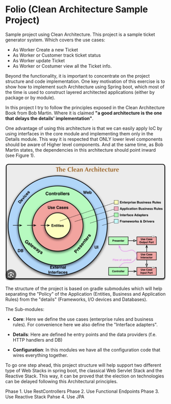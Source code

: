 # Folio (Clean Architecture Sample Project)
Sample project using Clean Architecture. This project is a sample ticket generator system. Which covers the use cases: 

 - As Worker Create a new Ticket
 - As Worker or Customer track ticket status
 - As Worker update Ticket
 - As Worker or Costumer view all the Ticket info.

Beyond the functionality, it is important to concentrate on the project structure and code implementation. 
One key motivation of this exercise is to show how to implement such Architecture using Spring boot, which most of 
the time is used to construct layered architected applications (either by package or by module).

In this project I try to follow the principles exposed in the Clean Architecture Book from Bob Martin.
Where it is claimed **"a good architecture is the one that delays the details' implementation"**.

One advantage of using this architecture is that we can easily apply IoC by using interfaces in the core module and implementing them only in
the Details module. This way it is respected that ONLY lower level components should be aware of Higher level components. And at the same time,
as Bob Martin states, the dependencies in this architecture should point inward (see Figure 1).

![Figure 1](./clean_architechture_bob_martin.png "Diagram from Book")

The structure of the project is based on gradle submodules which will help separating the "Policy" of the Application 
(Entities, Business and Application Rules) from the "details" (Frameworks, I/O devices and Databases).

The Sub-modules:
- **Core**: Here we define the use cases (enterprise rules and business rules). For convenience here we also define the "Interface adapters".

- **Details**: Here are defined he entry points and the data providers (f.e. HTTP handlers and DB)

- **Configuration**: In this modules we have all the configuration code that wires everything together.


To go one step ahead, this project structure will help support two different type of Web Stacks in spring boot, the classical
Web Servlet Stack and the Reactive Stack. This way, it can be proved that the election on technologies can be delayed following this
Architectural principles.


Phase 1. Use RestControllers
Phase 2. Use Functional Endpoints
Phase 3. Use Reactive Stack 
Pahse 4. Use JPA

